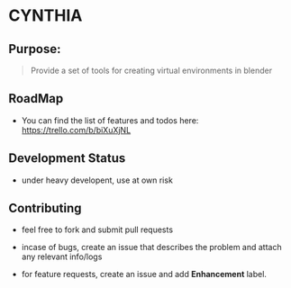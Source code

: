 # CYNTHIA

## Purpose:

> Provide a set of tools for creating virtual environments in blender


## RoadMap
  * You can find the list of features and todos here: https://trello.com/b/biXuXjNL

## Development Status

  * under heavy developent, use at own risk

## Contributing

  * feel free to fork and submit pull requests

  * incase of bugs, create an issue that describes the problem
    and attach any relevant info/logs

  * for feature requests, create an issue and add **Enhancement** label.
